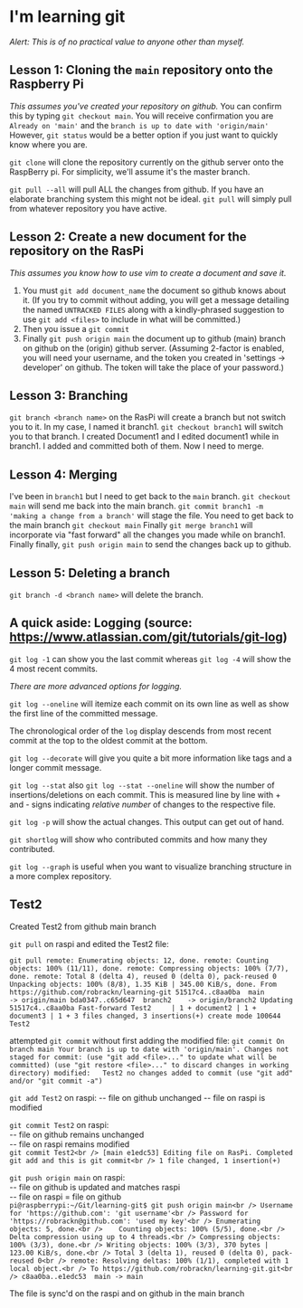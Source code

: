 # I'm learning git

*Alert: This is of no practical value to anyone other than myself.*

## Lesson 1: Cloning the `main` repository onto the Raspberry Pi 
*This assumes you've created your repository on github.*
You can confirm this by typing `git checkout main`. You will receive confirmation you are `Already on 'main'` and the `branch is up to date with 'origin/main'`
However, `git status` would be a better option if you just want to quickly know where you are.

`git clone` will clone the repository currently on the github server onto the RaspBerry pi.
For simplicity, we'll assume it's the master branch.

`git pull --all` will pull ALL the changes from github. If you have an elaborate branching system this might not be ideal. `git pull` will simply pull from whatever repository you have active.

## Lesson 2: Create a new document for the repository on the RasPi
*This assumes you know how to use vim to create a document and save it.*

1. You must `git add document_name` the document so github knows about it.
(If you try to commit without adding, you will get a message detailing the named `UNTRACKED FILES` along with a kindly-phrased suggestion to use `git add <files>` to include in what will be committed.)
2. Then you issue a `git commit`
3. Finally `git push origin main` the document up to github (main) branch on github on the (origin) github server.
(Assuming 2-factor is enabled, you will need your username, and the token you created in 'settings -> developer' on github. The token will take the place of your password.)

## Lesson 3: Branching
`git branch <branch name>` on the RasPi will create a branch but not switch you to it. In my case, I named it branch1.
`git checkout branch1` will switch you to that branch.
I created Document1 and I edited document1 while in branch1.
I added and committed both of them. Now I need to merge.

## Lesson 4: Merging
I've been in `branch1` but I need to get back to the `main` branch.
`git checkout main` will send me back into the main branch.
`git commit branch1 -m 'making a change from a branch'` will stage the file.
You need to get back to the main branch `git checkout main`
Finally `git merge branch1` will incorporate via "fast forward" all the changes you made while on branch1.
Finally finally, `git push origin main` to send the changes back up to github.

## Lesson 5: Deleting a branch
`git branch -d <branch name>` will delete the branch. 

## A quick aside: Logging (source: https://www.atlassian.com/git/tutorials/git-log)
`git log -1` can show you the last commit whereas `git log -4` will show the 4 most recent commits.

*There are more advanced options for logging.*

`git log --oneline` will itemize each commit on its own line as well as show the first line of the committed message. 

The chronological order of the `log` display descends from most recent commit at the top to the oldest commit at the bottom.

`git log --decorate` will give you quite a bit more information like tags and a longer commit message.

`git log --stat` also `git log --stat --oneline` will show the number of insertions/deletions on each commit. This is measured line by line with + and - signs indicating *relative number* of changes to the respective file.

`git log -p` will show the actual changes. This output can get out of hand.

`git shortlog` will show who contributed commits and how many they contributed.

`git log --graph` is useful when you want to visualize branching structure in a more complex repository.

## Test2
Created Test2 from github main branch

`git pull` on raspi and edited the Test2 file:

`git pull
remote: Enumerating objects: 12, done.
remote: Counting objects: 100% (11/11), done.
remote: Compressing objects: 100% (7/7), done.
remote: Total 8 (delta 4), reused 0 (delta 0), pack-reused 0
Unpacking objects: 100% (8/8), 1.35 KiB | 345.00 KiB/s, done.
From https://github.com/robrackn/learning-git
   51517c4..c8aa0ba  main       -> origin/main
   bda0347..c65d647  branch2    -> origin/branch2
Updating 51517c4..c8aa0ba
Fast-forward
 Test2     | 1 +
 document2 | 1 +
 document3 | 1 +
 3 files changed, 3 insertions(+)
 create mode 100644 Test2`


attempted `git commit` without first adding the modified file:
`git commit
On branch main
Your branch is up to date with 'origin/main'.
Changes not staged for commit:
  (use "git add <file>..." to update what will be committed)
  (use "git restore <file>..." to discard changes in working directory)
	modified:   Test2
no changes added to commit (use "git add" and/or "git commit -a")`


`git add Test2` on raspi:
-- file on github unchanged
-- file on raspi is modified


`git commit Test2` on raspi:<br />
-- file on github remains unchanged<br />
-- file on raspi remains modified<br />
`git commit Test2<br />
[main e1edc53] Editing file on RasPi. Completed git add and this is git commit<br />
 1 file changed, 1 insertion(+)`<br />


`git push origin main` on raspi:   
-- file on github is updated and matches raspi   
-- file on raspi = file on github   
`pi@raspberrypi:~/Git/learning-git$ git push origin main<br />
Username for 'https://github.com': 'git username'<br />
Password for 'https://robrackn@github.com': 'used my key'<br />
Enumerating objects: 5, done.<br />   
Counting objects: 100% (5/5), done.<br />
Delta compression using up to 4 threads.<br />
Compressing objects: 100% (3/3), done.<br />
Writing objects: 100% (3/3), 370 bytes | 123.00 KiB/s, done.<br />
Total 3 (delta 1), reused 0 (delta 0), pack-reused 0<br />
remote: Resolving deltas: 100% (1/1), completed with 1 local object.<br />
To https://github.com/robrackn/learning-git.git<br />
   c8aa0ba..e1edc53  main -> main`<br />

The file is sync'd on the raspi and on github in the main branch
